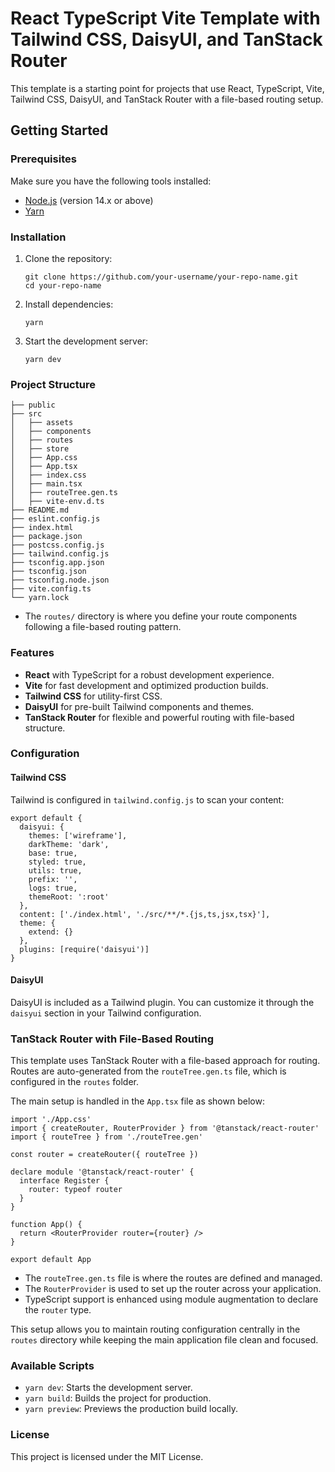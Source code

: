# React TypeScript Vite Template with Tailwind CSS, DaisyUI, and TanStack Router

This template is a starting point for projects that use React, TypeScript, Vite, Tailwind CSS, DaisyUI, and TanStack Router with a file-based routing setup.

## Getting Started

### Prerequisites

Make sure you have the following tools installed:

- [Node.js](https://nodejs.org/) (version 14.x or above)
- [Yarn](https://yarnpkg.com/)

### Installation

1. Clone the repository:

   ```
   git clone https://github.com/your-username/your-repo-name.git
   cd your-repo-name
   ```

2. Install dependencies:

   ```
   yarn
   ```

3. Start the development server:

   ```
   yarn dev
   ```

### Project Structure

```
├── public
├── src
│   ├── assets
│   ├── components
│   ├── routes
│   ├── store
│   ├── App.css
│   ├── App.tsx
│   ├── index.css
│   ├── main.tsx
│   ├── routeTree.gen.ts
│   ├── vite-env.d.ts
├── README.md
├── eslint.config.js
├── index.html
├── package.json
├── postcss.config.js
├── tailwind.config.js
├── tsconfig.app.json
├── tsconfig.json
├── tsconfig.node.json
├── vite.config.ts
└── yarn.lock
```

- The `routes/` directory is where you define your route components following a file-based routing pattern.

### Features

- **React** with TypeScript for a robust development experience.
- **Vite** for fast development and optimized production builds.
- **Tailwind CSS** for utility-first CSS.
- **DaisyUI** for pre-built Tailwind components and themes.
- **TanStack Router** for flexible and powerful routing with file-based structure.

### Configuration

#### Tailwind CSS

Tailwind is configured in `tailwind.config.js` to scan your content:

```
export default {
  daisyui: {
    themes: ['wireframe'],
    darkTheme: 'dark',
    base: true,
    styled: true,
    utils: true,
    prefix: '',
    logs: true,
    themeRoot: ':root'
  },
  content: ['./index.html', './src/**/*.{js,ts,jsx,tsx}'],
  theme: {
    extend: {}
  },
  plugins: [require('daisyui')]
}
```

#### DaisyUI

DaisyUI is included as a Tailwind plugin. You can customize it through the `daisyui` section in your Tailwind configuration.

### TanStack Router with File-Based Routing

This template uses TanStack Router with a file-based approach for routing. Routes are auto-generated from the `routeTree.gen.ts` file, which is configured in the `routes` folder.

The main setup is handled in the `App.tsx` file as shown below:

```
import './App.css'
import { createRouter, RouterProvider } from '@tanstack/react-router'
import { routeTree } from './routeTree.gen'

const router = createRouter({ routeTree })

declare module '@tanstack/react-router' {
  interface Register {
    router: typeof router
  }
}

function App() {
  return <RouterProvider router={router} />
}

export default App
```

- The `routeTree.gen.ts` file is where the routes are defined and managed.
- The `RouterProvider` is used to set up the router across your application.
- TypeScript support is enhanced using module augmentation to declare the `router` type.

This setup allows you to maintain routing configuration centrally in the `routes` directory while keeping the main application file clean and focused.

### Available Scripts

- `yarn dev`: Starts the development server.
- `yarn build`: Builds the project for production.
- `yarn preview`: Previews the production build locally.

### License

This project is licensed under the MIT License.
